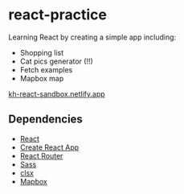 # react-practice
Learning React by creating a simple app including:
- Shopping list
- Cat pics generator (!!)
- Fetch examples
- Mapbox map

[kh-react-sandbox.netlify.app](https://kh-react-sandbox.netlify.app/)

## Dependencies
- [React](https://reactjs.org/)
- [Create React App](https://create-react-app.dev)
- [React Router](https://reactrouterdotcom.fly.dev/)
- [Sass](https://sass-lang.com/)
- [clsx](https://www.npmjs.com/package/clsx)
- [Mapbox](https://www.mapbox.com/)
